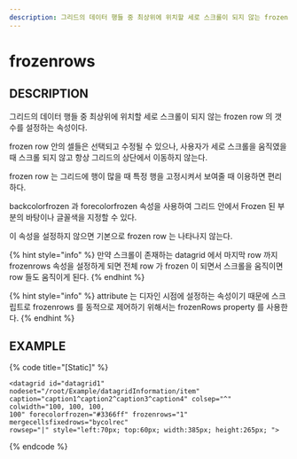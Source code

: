 ```yaml
---
description: 그리드의 데이터 행들 중 최상위에 위치할 세로 스크롤이 되지 않는 frozen row 의 갯수를 설정하는 속성이다.
---
```


# frozenrows

## DESCRIPTION

그리드의 데이터 행들 중 최상위에 위치할 세로 스크롤이 되지 않는 frozen row 의 갯수를 설정하는 속성이다.

 frozen row 안의 셀들은 선택되고 수정될 수 있으나, 사용자가 세로 스크롤을 움직였을 때 스크롤 되지 않고 항상 그리드의 상단에서 이동하지 않는다. 

frozen row 는 그리드에 행이 많을 때 특정 행을 고정시켜서 보여줄 때 이용하면 편리하다. 

backcolorfrozen 과 forecolorfrozen 속성을 사용하여 그리드 안에서 Frozen 된 부분의 바탕이나 글꼴색을 지정할 수 있다.

이 속성을 설정하지 않으면 기본으로 frozen row 는 나타나지 않는다.

{% hint style="info" %}
만약 스크롤이 존재하는 datagrid 에서 마지막 row 까지 frozenrows 속성을 설정하게 되면 전체 row 가 frozen 이 되면서 스크롤을 움직이면 row 들도 움직이게 된다.
{% endhint %}

{% hint style="info" %}
attribute 는 디자인 시점에 설정하는 속성이기 때문에 스크립트로 frozenrows 를 동적으로 제어하기 위해서는 frozenRows property 를 사용한다.
{% endhint %}

## EXAMPLE

{% code title="\[Static\]" %}
```markup
<datagrid id="datagrid1" nodeset="/root/Example/datagridInformation/item" 
caption="caption1^caption2^caption3^caption4" colsep="^" colwidth="100, 100, 100, 
100" forecolorfrozen="#3366ff" frozenrows="1" mergecellsfixedrows="bycolrec" 
rowsep="|" style="left:70px; top:60px; width:385px; height:265px; ">
```
{% endcode %}

